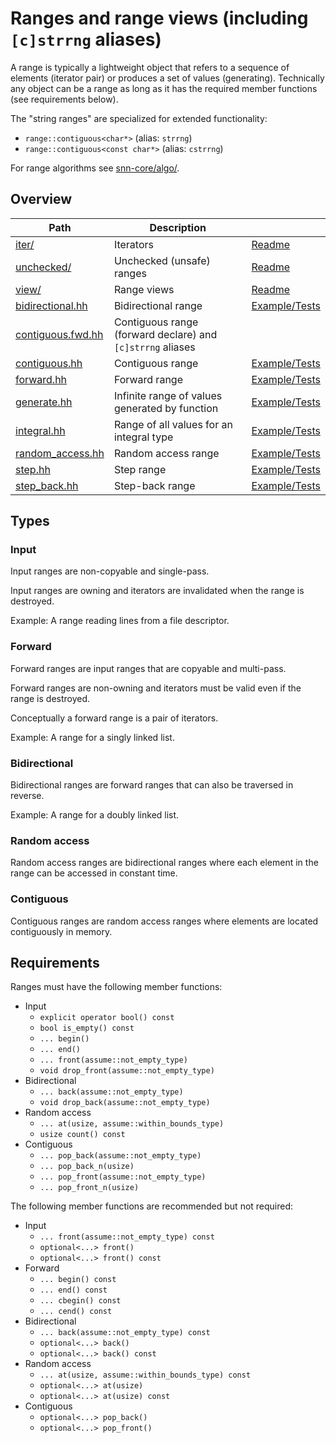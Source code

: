 # Ranges and range views (including `[c]strrng` aliases)

A range is typically a lightweight object that refers to a sequence of elements (iterator pair) or
produces a set of values (generating). Technically any object can be a range as long as it has the
required member functions (see requirements below).

The "string ranges" are specialized for extended functionality:
 * `range::contiguous<char*>` (alias: `strrng`)
 * `range::contiguous<const char*>` (alias: `cstrrng`)

For range algorithms see [snn-core/algo/](../algo/).


## Overview

| Path                                   | Description                                                |                                        |
| -------------------------------------- | ---------------------------------------------------------- | -------------------------------------- |
| [iter/](iter)                          | Iterators                                                  | [Readme](iter/README.md)               |
| [unchecked/](unchecked)                | Unchecked (unsafe) ranges                                  | [Readme](unchecked/README.md)          |
| [view/](view)                          | Range views                                                | [Readme](view/README.md)               |
| [bidirectional.hh](bidirectional.hh)   | Bidirectional range                                        | [Example/Tests](bidirectional.test.cc) |
| [contiguous.fwd.hh](contiguous.fwd.hh) | Contiguous range (forward declare) and `[c]strrng` aliases |                                        |
| [contiguous.hh](contiguous.hh)         | Contiguous range                                           | [Example/Tests](contiguous.test.cc)    |
| [forward.hh](forward.hh)               | Forward range                                              | [Example/Tests](forward.test.cc)       |
| [generate.hh](generate.hh)             | Infinite range of values generated by function             | [Example/Tests](generate.test.cc)      |
| [integral.hh](integral.hh)             | Range of all values for an integral type                   | [Example/Tests](integral.test.cc)      |
| [random\_access.hh](random_access.hh)  | Random access range                                        | [Example/Tests](random_access.test.cc) |
| [step.hh](step.hh)                     | Step range                                                 | [Example/Tests](step.test.cc)          |
| [step\_back.hh](step_back.hh)          | Step-back range                                            | [Example/Tests](step_back.test.cc)     |


## Types

### Input

Input ranges are non-copyable and single-pass.

Input ranges are owning and iterators are invalidated when the range is destroyed.

Example: A range reading lines from a file descriptor.

### Forward

Forward ranges are input ranges that are copyable and multi-pass.

Forward ranges are non-owning and iterators must be valid even if the range is destroyed.

Conceptually a forward range is a pair of iterators.

Example: A range for a singly linked list.

### Bidirectional

Bidirectional ranges are forward ranges that can also be traversed in reverse.

Example: A range for a doubly linked list.

### Random access

Random access ranges are bidirectional ranges where each element in the range can be accessed in
constant time.

### Contiguous

Contiguous ranges are random access ranges where elements are located contiguously in memory.


## Requirements

Ranges must have the following member functions:

 * Input
   * `explicit operator bool() const`
   * `bool is_empty() const`
   * `... begin()`
   * `... end()`
   * `... front(assume::not_empty_type)`
   * `void drop_front(assume::not_empty_type)`
 * Bidirectional
   * `... back(assume::not_empty_type)`
   * `void drop_back(assume::not_empty_type)`
 * Random access
   * `... at(usize, assume::within_bounds_type)`
   * `usize count() const`
 * Contiguous
   * `... pop_back(assume::not_empty_type)`
   * `... pop_back_n(usize)`
   * `... pop_front(assume::not_empty_type)`
   * `... pop_front_n(usize)`

The following member functions are recommended but not required:

 * Input
   * `... front(assume::not_empty_type) const`
   * `optional<...> front()`
   * `optional<...> front() const`
 * Forward
   * `... begin() const`
   * `... end() const`
   * `... cbegin() const`
   * `... cend() const`
 * Bidirectional
   * `... back(assume::not_empty_type) const`
   * `optional<...> back()`
   * `optional<...> back() const`
 * Random access
   * `... at(usize, assume::within_bounds_type) const`
   * `optional<...> at(usize)`
   * `optional<...> at(usize) const`
 * Contiguous
   * `optional<...> pop_back()`
   * `optional<...> pop_front()`
